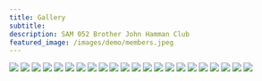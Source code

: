 ```yaml
---
title: Gallery
subtitle: 
description: SAM 052 Brother John Hamman Club
featured_image: /images/demo/members.jpeg
---
```


<div class="gallery" data-columns="3">
	<img src="/images/demo/small1.jpg">
	<img src="/images/demo/small2.jpg">
	<img src="/images/demo/small3.jpg">
	<img src="/images/demo/small4.jpg">
	<img src="/images/demo/small-5.jpg">
	<img src="/images/demo/small6.jpg">
	<img src="/images/demo/meeting1.jpeg">
	<img src="/images/demo/meeting2.jpeg">
	<img src="/images/demo/meeting3.jpeg">
	<img src="/images/demo/meeting4.jpeg">
	<img src="/images/demo/meeting5.jpeg">
	<img src="/images/demo/meeting6.jpeg">
	<img src="/images/demo/meeting7.jpeg">
	<img src="/images/demo/meeting8.jpeg">
	<img src="/images/demo/meeting9.jpeg">
	<img src="/images/demo/meeting10.jpg">
	<img src="/images/demo/meeting11.jpg">
	<img src="/images/demo/meeting12.jpg">
	<img src="/images/demo/meeting13.jpg">
	<img src="/images/demo/meeting14.jpg">
	<img src="/images/demo/members.jpeg">
	<img src="/images/demo/club1.png">
</div>


